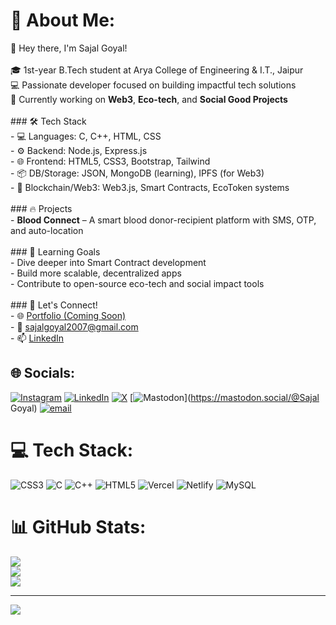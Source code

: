 # 💫 About Me:
👋 Hey there, I'm Sajal Goyal!<br><br>🎓 1st-year B.Tech student at Arya College of Engineering & I.T., Jaipur  <br>💻 Passionate developer focused on building impactful tech solutions  <br>🚀 Currently working on **Web3**, **Eco-tech**, and **Social Good Projects**<br><br>### 🛠️ Tech Stack<br>- 💻 Languages: C, C++, HTML, CSS<br>- ⚙️ Backend: Node.js, Express.js<br>- 🌐 Frontend: HTML5, CSS3, Bootstrap, Tailwind<br>- 📦 DB/Storage: JSON, MongoDB (learning), IPFS (for Web3)<br>- 🔗 Blockchain/Web3: Web3.js, Smart Contracts, EcoToken systems<br><br>### 🔥 Projects<br>- **Blood Connect** – A smart blood donor-recipient platform with SMS, OTP, and auto-location<br><br>### 🌱 Learning Goals<br>- Dive deeper into Smart Contract development  <br>- Build more scalable, decentralized apps  <br>- Contribute to open-source eco-tech and social impact tools  <br><br>### 🤝 Let's Connect!<br>- 🌐 [Portfolio (Coming Soon)]()  <br>- 💌 sajalgoyal2007@gmail.com  <br>- 📫 [LinkedIn](https://www.linkedin.com/in/sajal-goyal-905a45293)  


## 🌐 Socials:
[![Instagram](https://img.shields.io/badge/Instagram-%23E4405F.svg?logo=Instagram&logoColor=white)](https://instagram.com/geeky._.sajal) [![LinkedIn](https://img.shields.io/badge/LinkedIn-%230077B5.svg?logo=linkedin&logoColor=white)](https://linkedin.com/in/https://www.linkedin.com/in/sajal-goyal-48585a343) [![X](https://img.shields.io/badge/X-black.svg?logo=X&logoColor=white)](https://x.com/@sajalgoyal2007) [![Mastodon](https://img.shields.io/badge/-MASTODON-%232B90D9?logo=mastodon&logoColor=white)](https://mastodon.social/@Sajal Goyal) [![email](https://img.shields.io/badge/Email-D14836?logo=gmail&logoColor=white)](mailto:sajalgoyal2007@gmail.com) 

# 💻 Tech Stack:
![CSS3](https://img.shields.io/badge/css3-%231572B6.svg?style=for-the-badge&logo=css3&logoColor=white) ![C](https://img.shields.io/badge/c-%2300599C.svg?style=for-the-badge&logo=c&logoColor=white) ![C++](https://img.shields.io/badge/c++-%2300599C.svg?style=for-the-badge&logo=c%2B%2B&logoColor=white) ![HTML5](https://img.shields.io/badge/html5-%23E34F26.svg?style=for-the-badge&logo=html5&logoColor=white) ![Vercel](https://img.shields.io/badge/vercel-%23000000.svg?style=for-the-badge&logo=vercel&logoColor=white) ![Netlify](https://img.shields.io/badge/netlify-%23000000.svg?style=for-the-badge&logo=netlify&logoColor=#00C7B7) ![MySQL](https://img.shields.io/badge/mysql-4479A1.svg?style=for-the-badge&logo=mysql&logoColor=white)
# 📊 GitHub Stats:
![](https://github-readme-stats.vercel.app/api?username=sajalgoyal007&theme=dark&hide_border=false&include_all_commits=false&count_private=false)<br/>
![](https://nirzak-streak-stats.vercel.app/?user=sajalgoyal007&theme=dark&hide_border=false)<br/>
![](https://github-readme-stats.vercel.app/api/top-langs/?username=sajalgoyal007&theme=dark&hide_border=false&include_all_commits=false&count_private=false&layout=compact)

---
[![](https://visitcount.itsvg.in/api?id=sajalgoyal007&icon=0&color=0)](https://visitcount.itsvg.in)

<!-- Proudly created with GPRM ( https://gprm.itsvg.in ) -->
